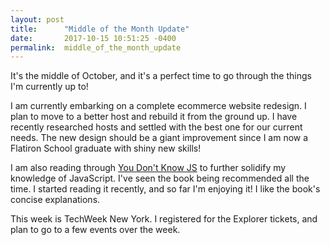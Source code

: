 ```yaml
---
layout: post
title:      "Middle of the Month Update"
date:       2017-10-15 10:51:25 -0400
permalink:  middle_of_the_month_update
---
```


It's the middle of October, and it's a perfect time to go through the things I'm currently up to!

I am currently embarking on a complete ecommerce website redesign. I plan to move to a better host and rebuild it from the ground up. I have recently researched hosts and settled with the best one for our current needs. The new design should be a giant improvement since I am now a Flatiron School graduate with shiny new skills!

I am also reading through [You Don't Know JS](https://github.com/getify/You-Dont-Know-JS) to further solidify my knowledge of JavaScript. I've seen the book being recommended all the time. I started reading it recently, and so far I'm enjoying it! I like the book's concise explanations.

This week is TechWeek New York. I registered for the Explorer tickets, and plan to go to a few events over the week.